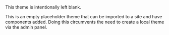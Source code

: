 This theme is intentionally left blank.

This is an empty placeholder theme that can be imported to a site and have components added. Doing this circumvents the need to create a local theme via the admin panel.
